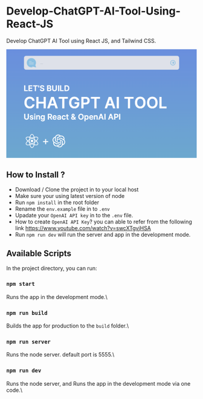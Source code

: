 # Develop-ChatGPT-AI-Tool-Using-React-JS

Develop ChatGPT AI Tool using React JS, and Tailwind CSS.

![](public/preview/preview.png)

## How to Install ?
- Download / Clone the project in to your local host
- Make sure your using latest version of node
- Run `npm install` in the root folder
- Rename the `env.example` file in to `.env`
- Upadate your `OpenAI API key` in to the `.env` file.
- How to create `OpenAI API Key`? you can able to refer from the following link https://www.youtube.com/watch?v=swcXTgvjHSA
- Run `npm run dev` will run the server and app in the development mode.

## Available Scripts

In the project directory, you can run:

### `npm start`
Runs the app in the development mode.\

### `npm run build`
Builds the app for production to the `build` folder.\

### `npm run server`
Runs the node server. default port is 5555.\ 

### `npm run dev`
Runs the node server, and Runs the app in the development mode via one code.\ 